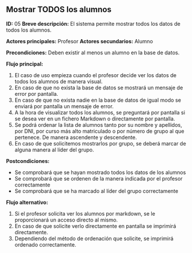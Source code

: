 ## Mostrar TODOS los alumnos

**ID:** 05
**Breve descripción:** El sistema permite mostrar todos los datos de todos los alumnos.


**Actores principales:** Profesor
**Actores secundarios:** Alumno

**Precondiciones:**
	Deben existir al menos un alumno en la base de datos.

**Flujo principal:** 
1. El caso de uso empieza cuando el profesor decide ver los datos de todos los alumnos de manera visual.
2. En caso de que no exista la base de datos se mostrará un mensaje de error por pantalla.
3. En caso de que no exista nadie en la base de datos de igual modo se enviará por pantalla un mensaje de error.
4. A la hora de visualizar todos los alumnos, se preguntará por pantalla si se desea ver en un fichero Markdown o directamente por pantalla.
5. Se podrá ordenar la lista de alumnos tanto por su nombre y apellidos, por DNI, por curso más alto matriculado o por número de grupo al que pertenece. De manera ascendente y descendente.
6. En caso de que solicitemos mostrarlos por grupo, se deberá marcar de alguna manera al líder del grupo.

**Postcondiciones:**
* Se comprobará que se hayan mostrado todos los datos de los alumnos
* Se comprobará que se ordenen de la manera indicada por el profesor correctamente
* Se comprobará que se ha marcado al líder del grupo correctamente

**Flujo alternativo:**
1. Si el profesor solicita ver los alumnos por markdown, se le proporcionará un acceso directo al mismo.
2. En caso de que solicite verlo directamente en pantalla se imprimirá directamente.
3. Dependiendo del método de ordenación que solicite, se imprimirá ordenado correctamente.